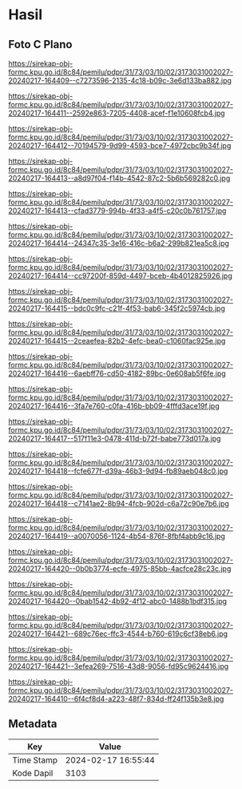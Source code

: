 # Hasil

## Foto C Plano

https://sirekap-obj-formc.kpu.go.id/8c84/pemilu/pdpr/31/73/03/10/02/3173031002027-20240217-164409--c7273596-2135-4c18-b09c-3e6d133ba882.jpg

https://sirekap-obj-formc.kpu.go.id/8c84/pemilu/pdpr/31/73/03/10/02/3173031002027-20240217-164411--2592e863-7205-4408-acef-f1e10608fcb4.jpg

https://sirekap-obj-formc.kpu.go.id/8c84/pemilu/pdpr/31/73/03/10/02/3173031002027-20240217-164412--70194579-9d99-4593-bce7-4972cbc9b34f.jpg

https://sirekap-obj-formc.kpu.go.id/8c84/pemilu/pdpr/31/73/03/10/02/3173031002027-20240217-164413--a8d97f04-f14b-4542-87c2-5b6b569282c0.jpg

https://sirekap-obj-formc.kpu.go.id/8c84/pemilu/pdpr/31/73/03/10/02/3173031002027-20240217-164413--cfad3779-994b-4f33-a4f5-c20c0b761757.jpg

https://sirekap-obj-formc.kpu.go.id/8c84/pemilu/pdpr/31/73/03/10/02/3173031002027-20240217-164414--24347c35-3e16-416c-b6a2-299b821ea5c8.jpg

https://sirekap-obj-formc.kpu.go.id/8c84/pemilu/pdpr/31/73/03/10/02/3173031002027-20240217-164414--cc97200f-859d-4497-bceb-4b4012825926.jpg

https://sirekap-obj-formc.kpu.go.id/8c84/pemilu/pdpr/31/73/03/10/02/3173031002027-20240217-164415--bdc0c9fc-c21f-4f53-bab6-345f2c5974cb.jpg

https://sirekap-obj-formc.kpu.go.id/8c84/pemilu/pdpr/31/73/03/10/02/3173031002027-20240217-164415--2ceaefea-82b2-4efc-bea0-c1060fac925e.jpg

https://sirekap-obj-formc.kpu.go.id/8c84/pemilu/pdpr/31/73/03/10/02/3173031002027-20240217-164416--6aebff76-cd50-4182-89bc-0e608ab5f6fe.jpg

https://sirekap-obj-formc.kpu.go.id/8c84/pemilu/pdpr/31/73/03/10/02/3173031002027-20240217-164416--3fa7e760-c0fa-416b-bb09-4fffd3ace19f.jpg

https://sirekap-obj-formc.kpu.go.id/8c84/pemilu/pdpr/31/73/03/10/02/3173031002027-20240217-164417--517f11e3-0478-411d-b72f-babe773d017a.jpg

https://sirekap-obj-formc.kpu.go.id/8c84/pemilu/pdpr/31/73/03/10/02/3173031002027-20240217-164418--fcfe677f-d39a-46b3-9d94-fb89aeb048c0.jpg

https://sirekap-obj-formc.kpu.go.id/8c84/pemilu/pdpr/31/73/03/10/02/3173031002027-20240217-164418--c7141ae2-8b94-4fcb-902d-c6a72c90e7b6.jpg

https://sirekap-obj-formc.kpu.go.id/8c84/pemilu/pdpr/31/73/03/10/02/3173031002027-20240217-164419--a0070056-1124-4b54-876f-8fbf4abb9c16.jpg

https://sirekap-obj-formc.kpu.go.id/8c84/pemilu/pdpr/31/73/03/10/02/3173031002027-20240217-164420--0b0b3774-ecfe-4975-85bb-4acfce28c23c.jpg

https://sirekap-obj-formc.kpu.go.id/8c84/pemilu/pdpr/31/73/03/10/02/3173031002027-20240217-164420--0bab1542-4b92-4f12-abc0-1488b1bdf315.jpg

https://sirekap-obj-formc.kpu.go.id/8c84/pemilu/pdpr/31/73/03/10/02/3173031002027-20240217-164421--689c76ec-ffc3-4544-b760-619c6cf38eb6.jpg

https://sirekap-obj-formc.kpu.go.id/8c84/pemilu/pdpr/31/73/03/10/02/3173031002027-20240217-164421--3efea269-7516-43d8-9056-fd95c9624416.jpg

https://sirekap-obj-formc.kpu.go.id/8c84/pemilu/pdpr/31/73/03/10/02/3173031002027-20240217-164410--6f4cf8d4-a223-48f7-834d-ff24f135b3e8.jpg


## Metadata

| Key        | Value               |
| ---------- | ------------------- |
| Time Stamp | 2024-02-17 16:55:44 |
| Kode Dapil | 3103                |



